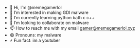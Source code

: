 - 👋 Hi, I’m @memegamerlol
- 👀 I’m interested in making GDI malware
- 🌱 I’m currently learning python bath c c++
- 💞️ I’m looking to collaborate on malware
- 📫 How to reach me with my email gamer@memegamerlol.xyz
- 😄 Pronouns: my malware
- ⚡ Fun fact: im a youtuber

<!---
memegamerlol/memegamerlol is a ✨ special ✨ repository because its `README.md` (this file) appears on your GitHub profile.
You can click the Preview link to take a look at your changes.
--->
